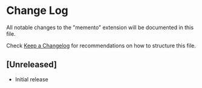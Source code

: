 # Change Log

All notable changes to the "memento" extension will be documented in this file.

Check [Keep a Changelog](http://keepachangelog.com/) for recommendations on how to structure this file.

## [Unreleased]

- Initial release